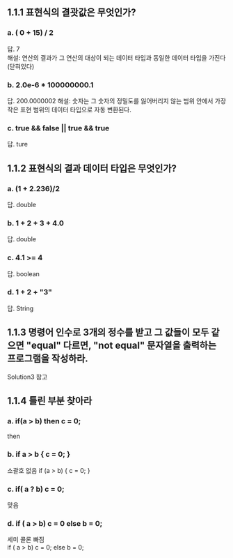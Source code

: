 ## 1.1.1 표현식의 결괏값은 무엇인가?
### a. ( 0 + 15) / 2 
 답. 7   
해설: 
연산의 결과가 그 연산의 대상이 되는 데이터 타입과 동일한 데이터 타입을 가진다 (닫혀있다)

### b. 2.0e-6 * 100000000.1 
 답. 200.0000002
해설:
숫자는 그 숫자의 정밀도를 잃어버리지 않는 범위 안에서 가장 작은 표현 범위의 데이터 타입으로 자동 변환된다. 

### c. true && false || true && true 
 답. ture

## 1.1.2 표현식의 결과 데이터 타입은 무엇인가? 
### a. (1 + 2.236)/2 
 답. double

### b. 1 + 2 + 3 + 4.0
 답. double

### c. 4.1 >= 4
 답. boolean

### d. 1 + 2 + "3"
답. String

## 1.1.3 명령어 인수로 3개의 정수를 받고 그 값들이 모두 같으면 "equal" 다르면, "not equal" 문자열을 출력하는 프로그램을 작성하라.
Solution3 참고

## 1.1.4 틀린 부분 찾아라
### a. if(a > b) then c = 0;
then 

### b. if a > b { c = 0; }
소괄호 없음 if (a > b) { c = 0; }

### c. if( a ? b) c = 0;
맞음

### d. if ( a > b) c = 0 else b = 0;
세미 콜론 빠짐   
if ( a > b) c = 0; else b = 0;


